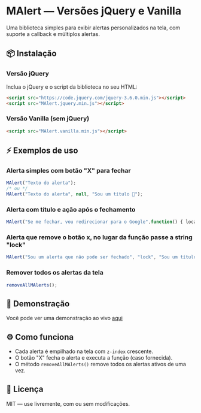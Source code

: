 # MAlert — Versões jQuery e Vanilla

Uma biblioteca simples para exibir alertas personalizados na tela, com suporte a callback e múltiplos alertas.

## 📦 Instalação

### Versão jQuery

Inclua o jQuery e o script da biblioteca no seu HTML:

```html
<script src="https://code.jquery.com/jquery-3.6.0.min.js"></script>
<script src="MAlert.jquery.min.js"></script>
```

### Versão Vanilla (sem jQuery)

```html
<script src="MAlert.vanilla.min.js"></script>
```

## ⚡ Exemplos de uso

### Alerta simples com botão "X" para fechar

```javascript
MAlert("Texto do alerta");
/* ou */
MAlert("Texto do alerta", null, "Sou um título 👑");
```

### Alerta com título e ação após o fechamento

```javascript
MAlert("Se me fechar, vou redirecionar para o Google",function() { location.href = 'https://google.com'; },"Sou um título 👑");
```

### Alerta que remove o botão x, no lugar da função passe a string "lock"

```javascript
MAlert("Sou um alerta que não pode ser fechado", "lock", "Sou um título 👑");
```


### Remover todos os alertas da tela

```javascript
removeAllMAlerts();
```

## 🧪 Demonstração

Você pode ver uma demonstração ao vivo [aqui](#) 

## ⚙️ Como funciona

- Cada alerta é empilhado na tela com `z-index` crescente.
- O botão "X" fecha o alerta e executa a função (caso fornecida).
- O método `removeAllMAlerts()` remove todos os alertas ativos de uma vez.

## 📄 Licença

MIT — use livremente, com ou sem modificações.
